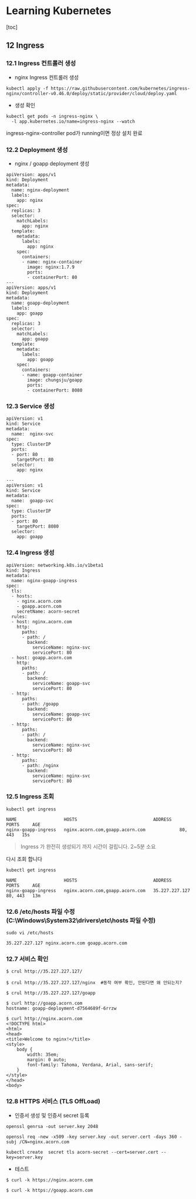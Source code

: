 # Learning Kubernetes

[toc]

## 12 Ingress 

### 12.1 Ingress 컨트롤러 생성

- nginx Ingress 컨트롤러 생성
```
kubectl apply -f https://raw.githubusercontent.com/kubernetes/ingress-nginx/controller-v0.46.0/deploy/static/provider/cloud/deploy.yaml
```

- 생성 확인
```
kubectl get pods -n ingress-nginx \
  -l app.kubernetes.io/name=ingress-nginx --watch
```
ingress-nginx-controller pod가 running이면 정상 설치 완료

### 12.2 Deployment 생성

- nginx / goapp deployment 생성

```{yaml}
apiVersion: apps/v1
kind: Deployment
metadata:
  name: nginx-deployment
  labels:
    app: nginx
spec:
  replicas: 3
  selector:
    matchLabels:
      app: nginx
  template:
    metadata:
      labels:
        app: nginx
    spec:
      containers:
      - name: nginx-container
        image: nginx:1.7.9
        ports:
        - containerPort: 80
---
apiVersion: apps/v1
kind: Deployment
metadata:
  name: goapp-deployment
  labels:
    app: goapp
spec:
  replicas: 3
  selector:
    matchLabels:
      app: goapp
  template:
    metadata:
      labels:
        app: goapp
    spec:
      containers:
      - name: goapp-container
        image: chungsju/goapp
        ports:
        - containerPort: 8080
```

### 12.3 Service 생성

```{yaml}
apiVersion: v1
kind: Service
metadata:
  name:  nginx-svc
spec:
  type: ClusterIP
  ports:
  - port: 80
    targetPort: 80
  selector:
    app: nginx

---
apiVersion: v1
kind: Service
metadata:
  name:  goapp-svc
spec:
  type: ClusterIP
  ports:
  - port: 80
    targetPort: 8080
  selector:
    app: goapp
```

### 12.4 Ingress 생성

```{yaml}
apiVersion: networking.k8s.io/v1beta1
kind: Ingress
metadata:
  name: nginx-goapp-ingress
spec:
  tls:
  - hosts:
    - nginx.acorn.com
    - goapp.acorn.com
    secretName: acorn-secret
  rules:
  - host: nginx.acorn.com
    http:
      paths:
      - path: /
        backend:
          serviceName: nginx-svc
          servicePort: 80
  - host: goapp.acorn.com
    http:
      paths:
      - path: /
        backend:
          serviceName: goapp-svc
          servicePort: 80
  - http:
      paths:
      - path: /goapp
        backend:
          serviceName: goapp-svc
          servicePort: 80          
  - http:
      paths:
      - path: /
        backend:
          serviceName: nginx-svc
          servicePort: 80                    
  - http:
      paths:
      - path: /nginx
        backend:
          serviceName: nginx-svc
          servicePort: 80            
```

### 12.5 Ingress 조회

```{bash}
kubectl get ingress

NAME                  HOSTS                             ADDRESS   PORTS     AGE
nginx-goapp-ingress   nginx.acorn.com,goapp.acorn.com             80, 443   15s
```

> Ingress 가 완전히 생성되기 까지 시간이 걸립니다. 2~5분 소요

다시 조회 합니다

```{bash}
kubectl get ingress

NAME                  HOSTS                             ADDRESS          PORTS     AGE
nginx-goapp-ingress   nginx.acorn.com,goapp.acorn.com   35.227.227.127   80, 443   13m
```

### 12.6 /etc/hosts 파일 수정 (C:\Windows\System32\drivers\etc\hosts 파일 수정)

```{bash}
sudo vi /etc/hosts

35.227.227.127 nginx.acorn.com goapp.acorn.com
```

### 12.7 서비스 확인

```{bash}
$ crul http://35.227.227.127/

$ crul http://35.227.227.127/nginx  #동작 여부 확인, 안된다면 왜 안되는지?

$ crul http://35.227.227.127/goapp

$ curl http://goapp.acorn.com
hostname: goapp-deployment-d7564689f-6rrzw

$ curl http://nginx.acorn.com
<!DOCTYPE html>
<html>
<head>
<title>Welcome to nginx!</title>
<style>
    body {
        width: 35em;
        margin: 0 auto;
        font-family: Tahoma, Verdana, Arial, sans-serif;
    }
</style>
</head>
<body>

```

### 12.8 HTTPS 서비스 (TLS OffLoad)

- 인증서 생성 및 인증서 secret 등록

```{bash}
openssl genrsa -out server.key 2048

openssl req -new -x509 -key server.key -out server.cert -days 360 -subj /CN=nginx.acorn.com

kubectl create  secret tls acorn-secret --cert=server.cert --key=server.key
```

- 테스트

```{bash}
$ curl -k https://nginx.acorn.com

$ curl -k https://goapp.acorn.com
```





